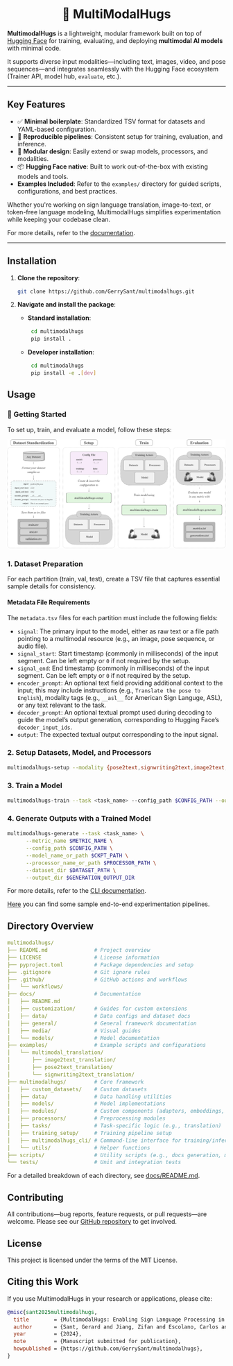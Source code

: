 <div align="center">
  <h1>🎨 MultiModalHugs</h1>
</div>

**MultimodalHugs** is a lightweight, modular framework built on top of [Hugging Face](https://huggingface.co/) for training, evaluating, and deploying **multimodal AI models** with minimal code.

It supports diverse input modalities—including text, images, video, and pose sequences—and integrates seamlessly with the Hugging Face ecosystem (Trainer API, model hub, `evaluate`, etc.).

---

## Key Features

- ✅ **Minimal boilerplate**: Standardized TSV format for datasets and YAML-based configuration.
- 🔁 **Reproducible pipelines**: Consistent setup for training, evaluation, and inference.
- 🔌 **Modular design**: Easily extend or swap models, processors, and modalities.
- 📦 **Hugging Face native**: Built to work out-of-the-box with existing models and tools.
- **Examples Included**: Refer to the `examples/` directory for guided scripts, configurations, and best practices.
  
Whether you're working on sign language translation, image-to-text, or token-free language modeling, MultimodalHugs simplifies experimentation while keeping your codebase clean.

For more details, refer to the [documentation](docs/README.md).

---

## Installation

1. **Clone the repository**:

   ```bash
   git clone https://github.com/GerrySant/multimodalhugs.git
   ```

2. **Navigate and install the package**:

   - **Standard installation**:
      ```bash
       cd multimodalhugs
       pip install .
      ```
   - **Developer installation**:
      ```bash
       cd multimodalhugs
       pip install -e .[dev]
      ```

## Usage

### 🚀 Getting Started

To set up, train, and evaluate a model, follow these steps:

![Steps Overview](docs/media/steps.png)

### 1. Dataset Preparation

For each partition (train, val, test), create a TSV file that captures essential sample details for consistency.

#### Metadata File Requirements

The `metadata.tsv` files for each partition must include the following fields:

- `signal`: The primary input to the model, either as raw text or a file path pointing to a multimodal resource (e.g., an image, pose sequence, or audio file).
- `signal_start`: Start timestamp (commonly in milliseconds) of the input segment. Can be left empty or `0` if not required by the setup.
- `signal_end`: End timestamp (commonly in milliseconds) of the input segment. Can be left empty or `0` if not required by the setup.
- `encoder_prompt`: An optional text field providing additional context to the input; this may include instructions (e.g., `Translate the pose to English`), modality tags (e.g., `__asl__` for American Sign Languge, ASL), or any text relevant to the task.
- `decoder_prompt`: An optional textual prompt used during decoding to guide the model’s output generation, corresponding to Hugging Face’s `decoder_input_ids`.
- `output`: The expected textual output corresponding to the input signal.


### 2. Setup Datasets, Model, and Processors

```bash
multimodalhugs-setup --modality {pose2text,signwriting2text,image2text,etc} --config_path $CONFIG_PATH --output_dir $OUTPUT_PATH
```

### 3. Train a Model

```bash
multimodalhugs-train --task <task_name> --config_path $CONFIG_PATH --output_dir $OUTPUT_PATH
```

### 4. Generate Outputs with a Trained Model

```bash
multimodalhugs-generate --task <task_name> \
      --metric_name $METRIC_NAME \
      --config_path $CONFIG_PATH \
      --model_name_or_path $CKPT_PATH \
      --processor_name_or_path $PROCESSOR_PATH \
      --dataset_dir $DATASET_PATH \
      --output_dir $GENERATION_OUTPUT_DIR
```


For more details, refer to the [CLI documentation](docs/general/CLI.md).

[Here](/examples/multimodal_translation/) you can find some sample end-to-end experimentation pipelines.

## Directory Overview

```yaml
multimodalhugs/
├── README.md               # Project overview
├── LICENSE                 # License information
├── pyproject.toml          # Package dependencies and setup
├── .gitignore              # Git ignore rules
├── .github/                # GitHub actions and workflows
│   └── workflows/
├── docs/                   # Documentation
│   ├── README.md
│   ├── customization/      # Guides for custom extensions
│   ├── data/               # Data configs and dataset docs
│   ├── general/            # General framework documentation
│   ├── media/              # Visual guides
│   └── models/             # Model documentation
├── examples/               # Example scripts and configurations
│   └── multimodal_translation/
│       ├── image2text_translation/
│       ├── pose2text_translation/
│       └── signwriting2text_translation/
├── multimodalhugs/         # Core framework
│   ├── custom_datasets/    # Custom datasets
│   ├── data/               # Data handling utilities
│   ├── models/             # Model implementations
│   ├── modules/            # Custom components (adapters, embeddings, etc.)
│   ├── processors/         # Preprocessing modules
│   ├── tasks/              # Task-specific logic (e.g., translation)
│   ├── training_setup/     # Training pipeline setup
│   ├── multimodalhugs_cli/ # Command-line interface for training/inference
│   └── utils/              # Helper functions
├── scripts/                # Utility scripts (e.g., docs generation, metrics)
└── tests/                  # Unit and integration tests

```

For a detailed breakdown of each directory, see [docs/README.md](docs/README.md).

## Contributing

All contributions—bug reports, feature requests, or pull requests—are welcome. Please see our [GitHub repository](https://github.com/GerrySant/multimodalhugs) to get involved.

## License

This project is licensed under the terms of the MIT License.

## Citing this Work

If you use MultimodalHugs in your research or applications, please cite:

```bibtex
@misc{sant2025multimodalhugs,
  title        = {MultimodalHugs: Enabling Sign Language Processing in Hugging Face},
  author       = {Sant, Gerard and Jiang, Zifan and Escolano, Carlos and Moryossef, Amit and Müller, Mathias and Sennrich, Rico and Ebling, Sarah},
  year         = {2024},
  note         = {Manuscript submitted for publication},
  howpublished = {https://github.com/GerrySant/multimodalhugs},
}
```